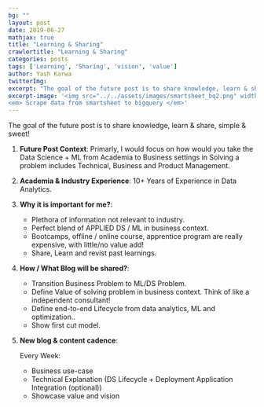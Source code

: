 ```yaml
---
bg: ""
layout: post
date: 2019-06-27
mathjax: true
title: "Learning & Sharing"
crawlertitle: "Learning & Sharing"
categories: posts
tags: ['Learning', 'Sharing', 'vision', 'value']
author: Yash Karwa
twitterImg: 
excerpt: "The goal of the future post is to share knowledge, learn & share, simple & sweet!"
excerpt-image: '<img src="../../assets/images/smartsheet_bq2.png" width="500" alt="Learning & Sharing" title="Learning & Sharing">
<em> Scrape data from smartsheet to bigquery </em>'
---
```


The goal of the future post is to share knowledge, learn & share, simple & sweet!


1. **Future Post Context**: Primarly, I would focus on how would you take the Data Science + ML from Academia to Business settings in Solving a problem includes Technical, Business and Product Management.

2. **Academia & Industry Experience**: 10+ Years of Experience in Data Analytics.

3. **Why it is important for me?**: 
    - Plethora of information not relevant to industry.
	- Perfect blend of APPLIED DS / ML in business context.
	- Bootcamps, offline / online course, apprentice program are really expensive, with little/no value add!
	- Share, Learn and revist past learnings.

4. **How / What Blog will be shared?**: 
    - Transition Business Problem to ML/DS Problem.
	- Define Value of solving problem in business context. Think of like a independent consultant!
	- Define end-to-end Lifecycle from data analytics, ML and optimization..
	- Show first cut model.
	 
5.  **New blog & content cadence**: 

     Every Week:
	-  Business use-case 
	- Technical Explanation (DS Lifecycle + Deployment Application Integration (optional)) 
	- Showcase value and vision
	 
	 

	 





